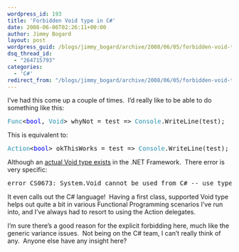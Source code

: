 ```yaml
---
wordpress_id: 193
title: 'Forbidden Void type in C#'
date: 2008-06-06T02:26:11+00:00
author: Jimmy Bogard
layout: post
wordpress_guid: /blogs/jimmy_bogard/archive/2008/06/05/forbidden-void-type-in-c.aspx
dsq_thread_id:
  - "264715793"
categories:
  - 'C#'
redirect_from: "/blogs/jimmy_bogard/archive/2008/06/05/forbidden-void-type-in-c.aspx/"
---
```

I&#8217;ve had this come up a couple of times.&nbsp; I&#8217;d really like to be able to do something like this:

<pre><span style="color: #2b91af">Func</span>&lt;<span style="color: blue">bool</span>, <span style="color: #2b91af">Void</span>&gt; whyNot = test =&gt; <span style="color: #2b91af">Console</span>.WriteLine(test);</pre>

[](http://11011.net/software/vspaste)

This is equivalent to:

<pre><span style="color: #2b91af">Action</span>&lt;<span style="color: blue">bool</span>&gt; okThisWorks = test =&gt; <span style="color: #2b91af">Console</span>.WriteLine(test);</pre>

[](http://11011.net/software/vspaste)

Although an [actual Void type exists](http://msdn.microsoft.com/en-us/library/system.void.aspx) in the .NET Framework.&nbsp; There error is very specific:

<pre>error CS0673: System.Void cannot be used from C# -- use typeof(void) to get the void type object</pre>

[](http://11011.net/software/vspaste)

It even calls out the C# language!&nbsp; Having a first class, supported Void type helps out quite a bit in various Functional Programming scenarios I&#8217;ve run into, and I&#8217;ve always had to resort to using the Action delegates.

I&#8217;m sure there&#8217;s a good reason for the explicit forbidding here, much like the generic variance issues.&nbsp; Not being on the C# team, I can&#8217;t really think of any.&nbsp; Anyone else have any insight here?